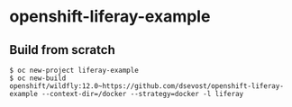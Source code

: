 # openshift-liferay-example

## Build from scratch

```console
$ oc new-project liferay-example
$ oc new-build openshift/wildfly:12.0~https://github.com/dsevost/openshift-liferay-example --context-dir=/docker --strategy=docker -l liferay
